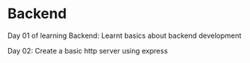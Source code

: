 # Backend

Day 01 of learning Backend:
Learnt basics about backend development

Day 02:
Create a basic http server using express 


  
